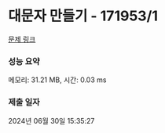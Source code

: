 # 대문자 만들기 - 171953/1 

[문제 링크](https://level.goorm.io/exam/171953/%EB%8C%80%EB%AC%B8%EC%9E%90-%EB%A7%8C%EB%93%A4%EA%B8%B0/quiz/1) 

### 성능 요약

메모리: 31.21 MB, 시간: 0.03 ms

### 제출 일자

2024년 06월 30일 15:35:27

